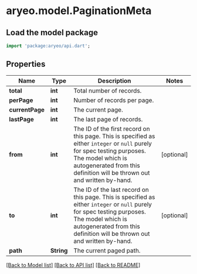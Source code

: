 # aryeo.model.PaginationMeta

## Load the model package
```dart
import 'package:aryeo/api.dart';
```

## Properties
Name | Type | Description | Notes
------------ | ------------- | ------------- | -------------
**total** | **int** | Total number of records. | 
**perPage** | **int** | Number of records per page. | 
**currentPage** | **int** | The current page. | 
**lastPage** | **int** | The last page of records. | 
**from** | **int** | The ID of the first record on this page. This is specified as either `integer` or `null` purely for spec testing purposes. The model which is autogenerated from this definition will be thrown out and written by-hand. | [optional] 
**to** | **int** | The ID of the last record on this page. This is specified as either `integer` or `null` purely for spec testing purposes. The model which is autogenerated from this definition will be thrown out and written by-hand. | [optional] 
**path** | **String** | The current paged path. | 

[[Back to Model list]](../README.md#documentation-for-models) [[Back to API list]](../README.md#documentation-for-api-endpoints) [[Back to README]](../README.md)


